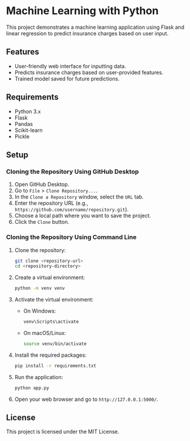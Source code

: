 # Machine Learning with Python

This project demonstrates a machine learning application using Flask and linear regression to predict insurance charges based on user input.

## Features

- User-friendly web interface for inputting data.
- Predicts insurance charges based on user-provided features.
- Trained model saved for future predictions.

## Requirements

- Python 3.x
- Flask
- Pandas
- Scikit-learn
- Pickle

## Setup

### Cloning the Repository Using GitHub Desktop

1. Open GitHub Desktop.
2. Go to `File` > `Clone Repository...`.
3. In the `Clone a Repository` window, select the `URL` tab.
4. Enter the repository URL (e.g., `https://github.com/username/repository.git`).
5. Choose a local path where you want to save the project.
6. Click the `Clone` button.

### Cloning the Repository Using Command Line

1. Clone the repository:
   ```bash
   git clone <repository-url>
   cd <repository-directory>
   ```

2. Create a virtual environment:
   ```bash
   python -m venv venv
   ```

3. Activate the virtual environment:
   - On Windows:
     ```bash
     venv\Scripts\activate
     ```
   - On macOS/Linux:
     ```bash
     source venv/bin/activate
     ```

4. Install the required packages:
   ```bash
   pip install -r requirements.txt
   ```

5. Run the application:
   ```bash
   python app.py
   ```

6. Open your web browser and go to `http://127.0.0.1:5000/`.

## License

This project is licensed under the MIT License.